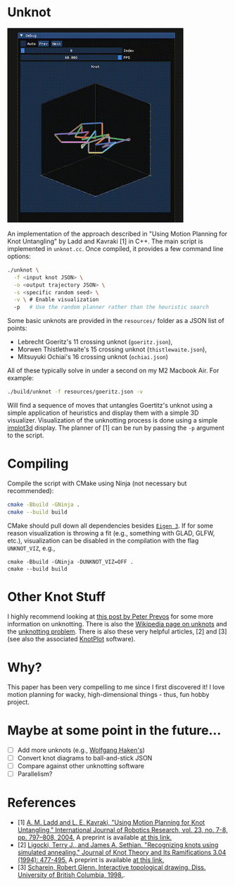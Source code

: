 # Unknot

![Example of Goeritz Unknotting](resources/example.gif)

An implementation of the approach described in "Using Motion Planning for Knot Untangling" by Ladd and Kavraki [1] in C++.
The main script is implemented in `unknot.cc`.
Once compiled, it provides a few command line options:
```bash
./unknot \
  -f <input knot JSON> \
  -o <output trajectory JSON> \
  -s <specific random seed> \
  -v \ # Enable visualization
  -p   # Use the random planner rather than the heuristic search
```

Some basic unknots are provided in the `resources/` folder as a JSON list of points:
- Lebrecht Goeritz's 11 crossing unknot (`goeritz.json`),
- Morwen Thistlethwaite's 15 crossing unknot (`thistlewaite.json`),
- Mitsuyuki Ochiai's 16 crossing unknot (`ochiai.json`)
  
All of these typically solve in under a second on my M2 Macbook Air.
For example:
```bash
./build/unknot -f resources/goeritz.json -v
```
Will find a sequence of moves that untangles Goertitz's unknot using a simple application of heuristics and display them with a simple 3D visualizer.
Visualization of the unknotting process is done using a simple [implot3d](https://github.com/brenocq/implot3d) display.
The planner of [1] can be run by passing the `-p` argument to the script.

# Compiling

Compile the script with CMake using Ninja (not necessary but recommended):
```bash
cmake -Bbuild -GNinja .
cmake --build build
```
CMake should pull down all dependencies besides [`Eigen 3`](https://eigen.tuxfamily.org/index.php?title=Main_Page).
If for some reason visualization is throwing a fit (e.g., something with GLAD, GLFW, etc.), visualization can be disabled in the compilation with the flag `UNKNOT_VIZ`, e.g.,
```
cmake -Bbuild -GNinja -DUNKNOT_VIZ=OFF .
cmake --build build
```

# Other Knot Stuff

I highly recommend looking at [this post by Peter Prevos](https://horizonofreason.com/science/unknot-diagrams-trivial-knot-collection/) for some more information on unknotting.
There is also the [Wikipedia page on unknots](https://en.wikipedia.org/wiki/Unknot) and the [unknotting problem](https://en.wikipedia.org/wiki/Unknotting_problem).
There is also these very helpful articles, [2] and [3] (see also the associated [KnotPlot](https://knotplot.com/) software).

# Why?

This paper has been very compelling to me since I first discovered it!
I love motion planning for wacky, high-dimensional things - thus, fun hobby project.

# Maybe at some point in the future...

- [ ] Add more unknots (e.g., [Wolfgang Haken's](https://horizonofreason.com/images/knots/haken-gordian-knot.png))
- [ ] Convert knot diagrams to ball-and-stick JSON
- [ ] Compare against other unknotting software
- [ ] Parallelism?

# References

- [1] [A. M. Ladd and L. E. Kavraki, "Using Motion Planning for Knot Untangling," International Journal of Robotics Research, vol. 23, no. 7-8, pp. 797–808, 2004.](https://journals.sagepub.com/doi/10.1177/0278364904045469) 
A preprint is available [at this link.](https://kavrakilab.org/publications/ladd-kavraki2004using-motion-planning.pdf)
- [2] [Ligocki, Terry J., and James A. Sethian. "Recognizing knots using simulated annealing." Journal of Knot Theory and Its Ramifications 3.04 (1994): 477-495.](https://www.worldscientific.com/doi/abs/10.1142/S0218216594000356) 
A preprint is available [at this link.](https://cds.cern.ch/record/265879/files/P00024440.pdf?version=1)
- [3] [Scharein, Robert Glenn. Interactive topological drawing. Diss. University of British Columbia, 1998.](https://knotplot.com/thesis/).
